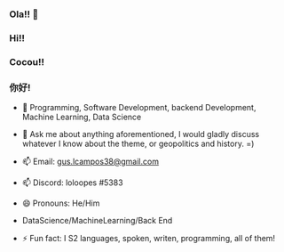 ### Ola!! 👋
### Hi!!
### Cocou!!
### 你好!

- 🔭 Programming, Software Development, backend Development, Machine Learning, Data Science


- 💬 Ask me about anything aforementioned, I would gladly discuss whatever I know about the theme, or geopolitics and history. =)


- 📫 Email:   gus.lcampos38@gmail.com
- 📫  Discord: loloopes #5383
- 😄 Pronouns: He/Him
- DataScience/MachineLearning/Back End

- ⚡ Fun fact: I S2 languages, spoken, writen, programming, all of them!
